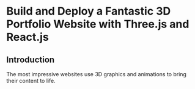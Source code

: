 # Build and Deploy a Fantastic 3D Portfolio Website with Three.js and React.js


## Introduction
The most impressive websites use 3D graphics and animations to bring their content to life. 


